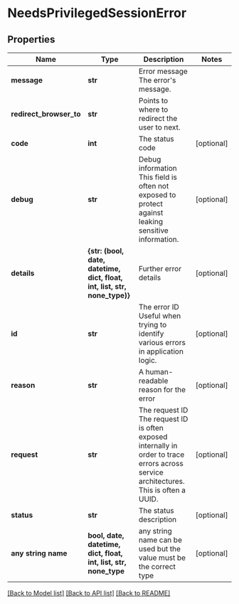 # NeedsPrivilegedSessionError


## Properties
Name | Type | Description | Notes
------------ | ------------- | ------------- | -------------
**message** | **str** | Error message  The error&#39;s message. | 
**redirect_browser_to** | **str** | Points to where to redirect the user to next. | 
**code** | **int** | The status code | [optional] 
**debug** | **str** | Debug information  This field is often not exposed to protect against leaking sensitive information. | [optional] 
**details** | **{str: (bool, date, datetime, dict, float, int, list, str, none_type)}** | Further error details | [optional] 
**id** | **str** | The error ID  Useful when trying to identify various errors in application logic. | [optional] 
**reason** | **str** | A human-readable reason for the error | [optional] 
**request** | **str** | The request ID  The request ID is often exposed internally in order to trace errors across service architectures. This is often a UUID. | [optional] 
**status** | **str** | The status description | [optional] 
**any string name** | **bool, date, datetime, dict, float, int, list, str, none_type** | any string name can be used but the value must be the correct type | [optional]

[[Back to Model list]](../README.md#documentation-for-models) [[Back to API list]](../README.md#documentation-for-api-endpoints) [[Back to README]](../README.md)


